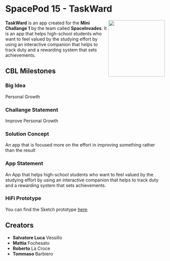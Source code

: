 
# SpacePod 15 - TaskWard 

<img src="https://png2.cleanpng.com/sh/32277bd5a417244d125dcd9508f874f4/L0KzQYm3VcAzN511j5H0aYP2gLBuTgNxaZRqRdt3dnHndcP6TfdmfF5qjtd3LYbsdLb2TfdidZYye9H2cIX3dcO0ifNwdqQygNHwcz24cbaCgcY3PGFneatuMD61QoO5UMEzQWI6Sqc7NkG8QoW3VMc5NqFzf3==/kisspng-space-invaders-get-even-video-game-computer-icons-hogs-5ae9a6640ba9e0.2222012915252619240478.png" align="right"
     width="178" height="178">

**TaskWard** is an app created for the **Mini Challange 1** by the team called **SpaceInvades**.
It is an app that helps high-school students who want to feel valued by the studying effort by using an interactive companion that helps to track duty and a rewarding system that sets achievements.

## CBL Milestones
### Big Idea
Personal Growth

### Challange Statement
Improve Personal Growth

### Solution Concept
An app that is focused more on the effort in improving something rather than the result

### App Statement
An App that helps high-school students who want to feel valued by the studying effort by using an interactive companion that helps to track duty and a rewarding system that sets achievements.

### HiFi Prototype
You can find the Sketch prototype [here](https://www.sketch.com/s/b42adb51-e4de-4a3e-bd4b-79eb3cb1d829).

## Creators

* **Salvatore Luca** Vessillo
* **Mattia** Fochesato
* **Roberto** La Croce
* **Tommaso** Barbiero

